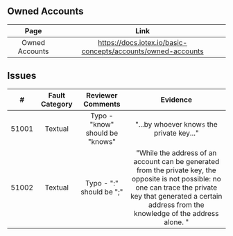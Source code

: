 
## Owned Accounts
| Page        | Link           |
| :-------------: | :-------------:  | 
| Owned Accounts | https://docs.iotex.io/basic-concepts/accounts/owned-accounts |


## Issues
| #   | Fault Category | Reviewer Comments | Evidence |
| :--: | :--: | :--: | :--: |
| 51001 | Textual | Typo - "know" should be "knows" | "...by whoever know`s` the private key..." |
| 51002 | Textual | Typo - ":" should be ";" | "While the address of an account can be generated from the private key, the opposite is not possible: no one can trace the private key that generated a certain address from the knowledge of the address alone. " |